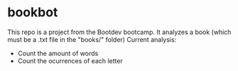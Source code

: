 # bookbot
This repo is a project from the Bootdev bootcamp. 
It analyzes a book (which must be a .txt file in the "books/" folder)
Current analysis:
  - Count the amount of words
  - Count the ocurrences of each letter
